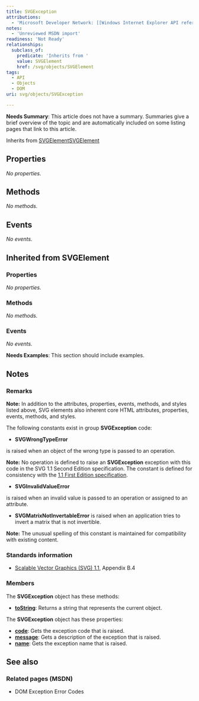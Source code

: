 ```yaml
---
title: SVGException
attributions:
  - 'Microsoft Developer Network: [[Windows Internet Explorer API reference](http://msdn.microsoft.com/en-us/library/ie/hh828809%28v=vs.85%29.aspx) Article]'
notes:
  - 'Unreviewed MSDN import'
readiness: 'Not Ready'
relationships:
  subclass_of:
    predicate: 'Inherits from '
    value: SVGElement
    href: /svg/objects/SVGElement
tags:
  - API
  - Objects
  - DOM
uri: svg/objects/SVGException

---
```

**Needs Summary**: This article does not have a summary. Summaries give a brief overview of the topic and are automatically included on some listing pages that link to this article.

Inherits from [SVGElement](/svg/objects/SVGElement)[SVGElement](/svg/objects/SVGElement)

## <span>Properties</span>

*No properties.*

## <span>Methods</span>

*No methods.*

## <span>Events</span>

*No events.*

## <span>Inherited from SVGElement</span>

### <span>Properties</span>

*No properties.*

### <span>Methods</span>

*No methods.*

### <span>Events</span>

*No events.*

**Needs Examples**: This section should include examples.

## <span>Notes</span>

### <span>Remarks</span>

**Note:** In addition to the attributes, properties, events, methods, and styles listed above, SVG elements also inherent core HTML attributes, properties, events, methods, and styles.

The following constants exist in group **SVGException** code:

-   **SVGWrongTypeError**

is raised when an object of the wrong type is passed to an operation.

**Note:** No operation is defined to raise an **SVGException** exception with this code in the SVG 1.1 Second Edition specification. The constant is defined for consistency with the [1.1 First Edition specification](http://go.microsoft.com/fwlink/p/?linkid=203737).

-   **SVGInvalidValueError**

is raised when an invalid value is passed to an operation or assigned to an attribute.

-   **SVGMatrixNotInvertableError** is raised when an application tries to invert a matrix that is not invertible.

**Note:** The unusual spelling of this constant is maintained for compatibility with existing content.

### <span>Standards information</span>

-   [Scalable Vector Graphics (SVG) 1.1](http://go.microsoft.com/fwlink/p/?linkid=190918), Appendix B.4

### <span>Members</span>

The **SVGException** object has these methods:

-   [**toString**](/svg/methods/toString): Returns a string that represents the current object.

The **SVGException** object has these properties:

-   [**code**](/svg/properties/code): Gets the exception code that is raised.
-   [**message**](/svg/properties/message): Gets a description of the exception that is raised.
-   [**name**](/svg/properties/name): Gets the exception name that is raised.

## <span>See also</span>

### <span>Related pages (MSDN)</span>

-   DOM Exception Error Codes
